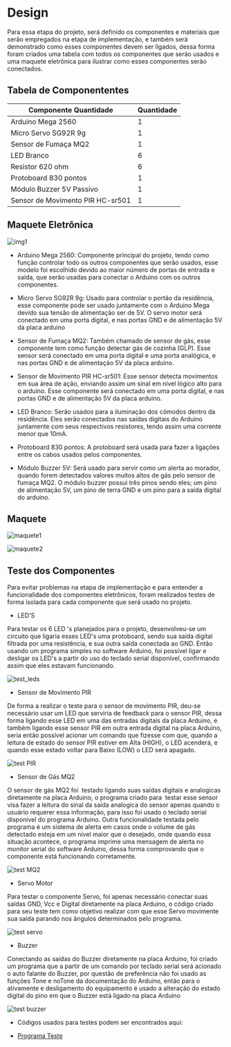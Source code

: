 # Design

Para essa etapa do projeto, será definido os componentes e materiais que serão empregados na etapa de implementação, e também será demonstrado como esses componentes devem ser ligados, dessa forma foram criados uma tabela com todos os componentes que serão usados e uma maquete eletrônica para ilustrar como esses componentes serão conectados.

## Tabela de Componententes

| Componente	Quantidade| Quantidade |   
| ----------------------| ---------- |
|Arduino Mega 2560| 1
| Micro Servo SG92R 9g| 1
| Sensor de Fumaça MQ2	 |  1
| LED Branco	 |  6
| Resistor 620 ohm	| 6
| Protoboard 830 pontos |  1
| Módulo Buzzer 5V Passivo | 1
| Sensor de Movimento PIR HC-sr501 | 1

## Maquete Eletrônica

![img1](https://i.imgur.com/gItJHRy.jpg)

* Arduino Mega 2560: Componente principal do projeto, tendo como função controlar todo os outros componentes que serão usados, esse modelo foi escolhido devido ao maior número de portas de entrada e saída, que serão usadas para conectar o Arduino com os outros componentes.

* Micro Servo SG92R 9g: Usado para controlar o portão da residência, esse componente pode ser usado juntamente com o Arduino Mega devido sua tensão de alimentação ser de 5V. O servo motor será conectado em uma porta digital, e nas portas GND e de alimentação 5V da placa arduino

* Sensor de Fumaça MQ2: Também chamado de sensor de gás, esse componente tem como função detectar gás de cozinha (GLP). Esse sensor será conectado em uma porta digital e uma porta analógica, e nas portas GND e de alimentação 5V da placa arduino.

* Sensor de Movimento PIR HC-sr501: Esse sensor detecta movimentos em sua área de ação, enviando assim um sinal em nível lógico alto para o arduino. Esse componente será conectado em uma porta digital, e nas portas GND e de alimentação 5V da placa arduino.

* LED Branco: Serão usados para a iluminação dos cômodos dentro da residência. Eles serão conectados nas saídas digitais do Arduino juntamente com seus respectivos resistores, tendo assim uma corrente menor que 10mA.

* Protoboard 830 pontos: A protoboard será usada para fazer a ligações entre os cabos usados pelos componentes.

* Módulo Buzzer 5V: Será usado para servir como um alerta ao morador, quando forem detectados valores muitos altos de gás pelo sensor de fumaça MQ2. O módulo buzzer possui três pinos sendo eles; um pino de alimentação 5V, um pino de terra GND e um pino para a saída digital do arduino.

## Maquete

![maquete1](https://i.imgur.com/6uID7ZO.jpg)

![maquete2](https://i.imgur.com/Eg2hgGE.jpg)

## Teste dos Componentes

Para evitar problemas na etapa de implementação e para entender a funcionalidade dos componentes eletrônicos, foram realizados testes de forma isolada para cada componente que será usado no projeto.

* LED'S

Para testar os 6 LED 's planejados para o projeto, desenvolveu-se um circuito que ligaria esses LED's uma protoboard, sendo sua saída digital filtrada por uma resistência, e sua outra saída conectada ao GND. Então usando um programa simples no software Arduino, foi possível ligar e desligar os LED's a partir do uso do teclado serial disponível, confirmando assim que eles estavam funcionando.


![test_leds](https://i.imgur.com/QwQHbCX.jpg)

* Sensor de Movimento PIR

De forma a realizar o teste para o sensor de movimento PIR, deu-se necessário usar um LED que serviria de feedback para o sensor PIR, dessa forma ligando esse LED em uma das entradas digitais da placa Arduino, e também ligando esse sensor PIR em outra entrada digital na placa Arduino, seria então possível acionar um comando que fizesse com que, quando a leitura de estado do sensor PIR estiver em Alta (HIGH), o LED acenderá, e quando esse estado voltar para Baixo (LOW) o LED será apagado.

![test PIR](https://i.imgur.com/fBLlfSG.jpg)

* Sensor de Gás MQ2

O sensor de gás MQ2 foi  testado ligando suas saídas digitais e analogicas diretamente na placa Arduino, o programa criado para  testar esse sensor visa fazer a leitura do sinal da saída analogica do sensor apenas quando o usuário requerer essa informação, para isso foi usado o teclado serial disponível do programa Arduino. Outra funcionalidade testada pelo programa é um sistema de alerta em casos onde o volume de gás detectado esteja em um nível maior que o desejado, onde quando essa situação acontece, o programa imprime uma mensagem de alerta no monitor serial do software Arduino, dessa forma comprovando que o componente está funcionando corretamente.

![test MQ2](https://i.imgur.com/qAqopc8.jpg)

* Servo Motor

Para testar o componente Servo, foi apenas necessário conectar suas saídas GND, Vcc e Digital diretamente na placa Arduino, o código criado para seu teste tem como objetivo realizar com que esse Servo movimente sua saída parando nos ângulos determinados pelo programa.

![test servo](https://i.imgur.com/SMNGBUD.jpg)

* Buzzer

Conectando as saídas do Buzzer diretamente na placa Arduino, foi criado um programa que a partir de um comando por teclado serial será acionado o auto falante do Buzzer, por questão de preferência não foi usado as funções Tone e noTone da documentação do Arduino, então para o ativamente e desligamento do equipamento é usado a alteração do estado digital do pino em que o Buzzer está ligado na placa Arduino

![test buzzer](https://i.imgur.com/qH9RSeD.jpg)

* Códigos usados para testes podem ser encontrados aqui:

* [Programa Teste](https://github.com/Yuri-m-b/Projeto-Integrador-2-Yuri.B/tree/main/Testes)
